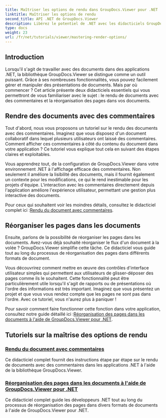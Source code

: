 ```yaml
---
title: Maîtriser les options de rendu dans GroupDocs.Viewer pour .NET
linktitle: Maîtriser les options de rendu
second_title: API .NET de GroupDocs.Viewer
description: Libérez le potentiel de .NET avec les didacticiels GroupDocs.Viewer. Apprenez à restituer des documents, à gérer les commentaires et à réorganiser les pages sans effort.
type: docs
weight: 23
url: /fr/net/tutorials/viewer/mastering-render-options/
---
```

## Introduction

Lorsqu'il s'agit de travailler avec des documents dans des applications .NET, la bibliothèque GroupDocs.Viewer se distingue comme un outil puissant. Grâce à ses nombreuses fonctionnalités, vous pouvez facilement gérer et manipuler des présentations de documents. Mais par où commencer ? Cet article présente deux didacticiels essentiels qui vous permettront de vous familiariser avec le sujet : le rendu de documents avec des commentaires et la réorganisation des pages dans vos documents.

## Rendre des documents avec des commentaires

Tout d'abord, nous vous proposons un tutoriel sur le rendu des documents avec des commentaires. Imaginez que vous disposez d'un document collaboratif dans lequel plusieurs utilisateurs ont laissé des commentaires. Comment afficher ces commentaires à côté du contenu du document dans votre application ? Ce tutoriel vous explique tout cela en suivant des étapes claires et exploitables.

Vous apprendrez tout, de la configuration de GroupDocs.Viewer dans votre environnement .NET à l'affichage efficace des commentaires. Non seulement il améliore la lisibilité des documents, mais il fournit également un contexte pour les modifications, ce qui le rend inestimable pour les projets d'équipe. L'interaction avec les commentaires directement depuis l'application améliore l'expérience utilisateur, permettant une gestion plus interactive des documents.

 Pour ceux qui souhaitent voir les moindres détails, consultez le didacticiel complet ici :[Rendu du document avec commentaires](./rendering-document-comments/).

## Réorganiser les pages dans les documents

Ensuite, parlons de la possibilité de réorganiser les pages dans les documents. Avez-vous déjà souhaité réorganiser le flux d'un document à la volée ? GroupDocs.Viewer simplifie cette tâche. Ce didacticiel vous guide tout au long du processus de réorganisation des pages dans différents formats de document.

Vous découvrirez comment mettre en œuvre des contrôles d'interface utilisateur simples qui permettent aux utilisateurs de glisser-déposer des pages comme ils le souhaitent. Cette fonctionnalité peut être particulièrement utile lorsqu'il s'agit de rapports ou de présentations où l'ordre des informations est très important. Imaginez que vous présentez un projet et que vous vous rendez compte que les pages ne sont pas dans l'ordre. Avec ce tutoriel, vous n'aurez plus à paniquer !

 Pour savoir comment faire fonctionner cette fonction dans votre application, consultez notre guide détaillé ici :[Réorganisation des pages dans les documents à l'aide de GroupDocs.Viewer pour .NET](./reordering-pages-in-document/).

## Tutoriels sur la maîtrise des options de rendu
### [Rendu du document avec commentaires](./rendering-document-comments/)
Ce didacticiel complet fournit des instructions étape par étape sur le rendu de documents avec des commentaires dans les applications .NET à l'aide de la bibliothèque GroupDocs.Viewer.
### [Réorganisation des pages dans les documents à l'aide de GroupDocs.Viewer pour .NET](./reordering-pages-in-document/)
Ce didacticiel complet guide les développeurs .NET tout au long du processus de réorganisation des pages dans divers formats de documents à l'aide de GroupDocs.Viewer pour .NET.